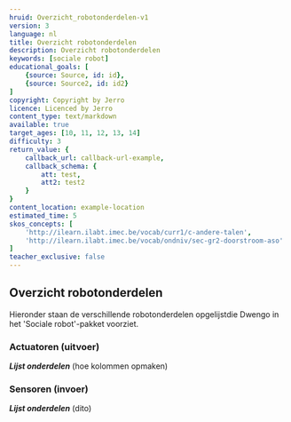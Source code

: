 ```yaml
---
hruid: Overzicht_robotonderdelen-v1
version: 3
language: nl
title: Overzicht robotonderdelen
description: Overzicht robotonderdelen
keywords: [sociale robot]
educational_goals: [
    {source: Source, id: id}, 
    {source: Source2, id: id2}
]
copyright: Copyright by Jerro
licence: Licenced by Jerro
content_type: text/markdown
available: true
target_ages: [10, 11, 12, 13, 14]
difficulty: 3
return_value: {
    callback_url: callback-url-example,
    callback_schema: {
        att: test,
        att2: test2
    }
}
content_location: example-location
estimated_time: 5
skos_concepts: [
    'http://ilearn.ilabt.imec.be/vocab/curr1/c-andere-talen', 
    'http://ilearn.ilabt.imec.be/vocab/ondniv/sec-gr2-doorstroom-aso'
]
teacher_exclusive: false
---
```


## Overzicht robotonderdelen

Hieronder staan de verschillende robotonderdelen opgelijstdie Dwengo in het 'Sociale robot'-pakket voorziet.

### Actuatoren (uitvoer)

***Lijst onderdelen*** (hoe kolommen opmaken)


### Sensoren (invoer)

***Lijst onderdelen*** (dito)